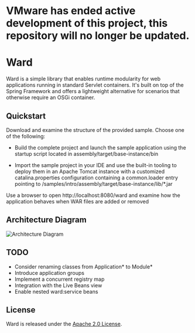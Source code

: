 # VMware has ended active development of this project, this repository will no longer be updated.

# Ward

Ward is a simple library that enables runtime modularity for web applications
running in standard Servlet containers. It's built on top of the Spring
Framework and offers a lightweight alternative for scenarios that otherwise
require an OSGi container.

## Quickstart

Download and examine the structure of the provided sample. Choose one of the
following:

* Build the complete project and launch the sample application using the startup
script located in assembly/target/base-instance/bin

* Import the sample project in your IDE and use the built-in tooling to deploy
them in an Apache Tomcat instance with a customized catalina.properties
configuration containing a common.loader entry pointing to
<your-local-path>/samples/intro/assembly/target/base-instance/lib/*.jar

Use a browser to open http://localhost:8080/ward and examine how the application
behaves when WAR files are added or removed

## Architecture Diagram

![Architecture Diagram](diagram.png)

## TODO

* Consider renaming classes from Application* to Module*
* Introduce application groups
* Implement a concurrent registry map
* Integration with the Live Beans view
* Enable nested ward:service beans

## License

Ward is released under the [Apache 2.0 License](LICENSE).
